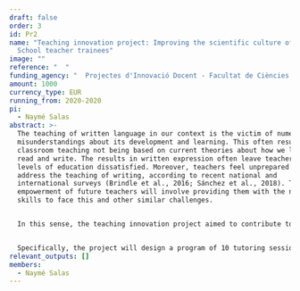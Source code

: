 ```yaml
---
draft: false
order: 3
id: Pr2
name: "Teaching innovation project: Improving the scientific culture of Primary
  School teacher trainees"
image: ""
reference: "  "
funding_agency: "  Projectes d'Innovació Docent - Facultat de Ciències de l'Educació, UAB"
amount: 1000
currency_type: EUR
running_from: 2020-2020
pi:
  - Naymé Salas
abstract: >-
  The teaching of written language in our context is the victim of numerous
  misunderstandings about its development and learning. This often results in
  classroom teaching not being based on current theories about how we learn to
  read and write. The results in written expression often leave teachers at all
  levels of education dissatisfied. Moreover, teachers feel unprepared to
  address the teaching of writing, according to recent national and
  international surveys (Brindle et al., 2016; Sánchez et al., 2018). The
  empowerment of future teachers will involve providing them with the necessary
  skills to face this and other similar challenges. 


  In this sense, the teaching innovation project aimed to contribute to the scientific culture of teachers and other educators in the field of language. The objective was that future educational professionals give importance to classroom practices informed by scientific evidence (Davies, 1999; Ferrero et al., 2016). The science training of future educators will allow them to (1) have the ability to keep abreast of new pedagogical work and innovations in the field of literacy (and other domains); (2) be able to integrate their prior knowledge and experience with quality empirical evidence; (3) avoid applying methodologies that have not been rigorously tested; and (4) transmit the value of science as a producer of knowledge to their students.


  Specifically, the project will design a program of 10 tutoring sessions in the framework of the TFG course of the degrees involved (GEP and GL). We considered that the realization of a TFG of empirical type was an excellent opportunity to confront the students with the scientific operation in an area of maximum relevance for them as future educators: the teaching of the written language. Given that the duration of the project was only one semester (October-Gener), the implementation was still in progress at the time of writing this final report.
relevant_outputs: []
members:
  - Naymé Salas
---
```

